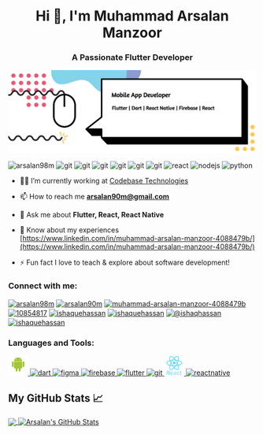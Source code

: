 <!--
**arsalan98m/arsalan98m** is a ✨ _special_ ✨ repository because its `README.md` (this file) appears on your GitHub profile.

Here are some ideas to get you started:

- 🔭 I’m currently working on ...
- 🌱 I’m currently learning ...
- 👯 I’m looking to collaborate on ...
- 🤔 I’m looking for help with ...
- 💬 Ask me about ...
- 📫 How to reach me: ...
- 😄 Pronouns: ...
- ⚡ Fun fact: ...
-->

<h1 align="center">Hi 👋, I'm Muhammad Arsalan Manzoor</h1>
<h3 align="center">A Passionate Flutter Developer</h3> 

![image](https://github.com/arsalan98m/arsalan98m/blob/master/UpdatedBanner.png)

<p align="left">
<img src="https://komarev.com/ghpvc/?username=arsalan98m" alt="arsalan98m" />
  
  <img src="https://img.icons8.com/color/48/000000/javascript.png" alt="git" width="20" height="20"/>
  <img src="https://img.icons8.com/color/48/000000/docker.png" alt="git" width="20" height="20"/>
  <img src="https://img.icons8.com/color/48/000000/kubernetes.png" alt="git" width="20" height="20"/>
  <img src="https://img.icons8.com/color/48/000000/linux.png" alt="git" width="20" height="20"/> 
  <img src="https://img.icons8.com/color/48/000000/bootstrap.png" alt="git" width="20" height="20"/>
  <img src="https://img.icons8.com/color/48/000000/git.png" alt="git" width="20" height="20"/> 
  <img src="https://img.icons8.com/color/48/000000/react-native.png" alt="react" width="20" height="20"/> 
  <img src="https://img.icons8.com/color/48/000000/nodejs.png" alt="nodejs" width="20" height="20"/> 
  <img src="https://img.icons8.com/color/48/000000/python.png" alt="python" width="20" height="20"/></p>

- 👨‍💻 I’m currently working at [Codebase Technologies](https://www.codebtech.com)

- 📫 How to reach me **arsalan90m@gmail.com**

- 💬 Ask me about **Flutter, React, React Native**
 
- 📄 Know about my experiences [https://www.linkedin.com/in/muhammad-arsalan-manzoor-4088479b/](https://www.linkedin.com/in/muhammad-arsalan-manzoor-4088479b/)
- ⚡ Fun fact I love to teach & explore about software development!

<h3 align="left">Connect with me:</h3>
<p align="left">
<a href="https://dev.to/arsalan98m" target="blank"><img align="center" src="https://raw.githubusercontent.com/rahuldkjain/github-profile-readme-generator/master/src/images/icons/Social/devto.svg" alt="arsalan98m" height="30" width="40" /></a>
<a href="https://twitter.com/arsalan90m" target="blank"><img align="center" src="https://raw.githubusercontent.com/rahuldkjain/github-profile-readme-generator/master/src/images/icons/Social/twitter.svg" alt="arsalan90m" height="30" width="40" /></a>
<a href="https://linkedin.com/in/muhammad-arsalan-manzoor-4088479b/" target="blank"><img align="center" src="https://raw.githubusercontent.com/rahuldkjain/github-profile-readme-generator/master/src/images/icons/Social/linked-in-alt.svg" alt="muhammad-arsalan-manzoor-4088479b" height="30" width="40" /></a>
<a href="https://stackoverflow.com/users/10854817/muhammad-arsalan" target="blank"><img align="center" src="https://raw.githubusercontent.com/rahuldkjain/github-profile-readme-generator/master/src/images/icons/Social/stack-overflow.svg" alt="10854817" height="30" width="40" /></a>
<a href="https://fb.com/profile.php?id=100006634666984" target="blank"><img align="center" src="https://raw.githubusercontent.com/rahuldkjain/github-profile-readme-generator/master/src/images/icons/Social/facebook.svg" alt="ishaquehassan" height="30" width="40" /></a>
<a href="https://instagram.com/ishaquehassan" target="blank"><img align="center" src="https://raw.githubusercontent.com/rahuldkjain/github-profile-readme-generator/master/src/images/icons/Social/instagram.svg" alt="ishaquehassan" height="30" width="40" /></a>
<a href="https://medium.com/@ishaqhassan" target="blank"><img align="center" src="https://raw.githubusercontent.com/rahuldkjain/github-profile-readme-generator/master/src/images/icons/Social/medium.svg" alt="@ishaqhassan" height="30" width="40" /></a>
<a href="https://www.youtube.com/c/ishaquehassan" target="blank"><img align="center" src="https://raw.githubusercontent.com/rahuldkjain/github-profile-readme-generator/master/src/images/icons/Social/youtube.svg" alt="ishaquehassan" height="30" width="40" /></a>
</p>
<h3 align="left">Languages and Tools:</h3>
<p align="left"> <a href="https://developer.android.com" target="_blank" rel="noreferrer"> <img src="https://raw.githubusercontent.com/devicons/devicon/master/icons/android/android-original-wordmark.svg" alt="android" width="40" height="40"/> </a>  <a href="https://dart.dev" target="_blank" rel="noreferrer"> <img src="https://www.vectorlogo.zone/logos/dartlang/dartlang-icon.svg" alt="dart" width="40" height="40"/> </a> <a href="https://www.figma.com/" target="_blank" rel="noreferrer"> <img src="https://www.vectorlogo.zone/logos/figma/figma-icon.svg" alt="figma" width="40" height="40"/> </a> <a href="https://firebase.google.com/" target="_blank" rel="noreferrer"> <img src="https://www.vectorlogo.zone/logos/firebase/firebase-icon.svg" alt="firebase" width="40" height="40"/> </a> <a href="https://flutter.dev" target="_blank" rel="noreferrer"> <img src="https://www.vectorlogo.zone/logos/flutterio/flutterio-icon.svg" alt="flutter" width="40" height="40"/> </a> <a href="https://git-scm.com/" target="_blank" rel="noreferrer"> <img src="https://www.vectorlogo.zone/logos/git-scm/git-scm-icon.svg" alt="git" width="40" height="40"/> </a>   <a href="https://reactjs.org/" target="_blank" rel="noreferrer"> <img src="https://raw.githubusercontent.com/devicons/devicon/master/icons/react/react-original-wordmark.svg" alt="react" width="40" height="40"/> </a> <a href="https://reactnative.dev/" target="_blank" rel="noreferrer"> <img src="https://reactnative.dev/img/header_logo.svg" alt="reactnative" width="40" height="40"/> </a>  </p>




## My GitHub Stats &#x1f4c8;

<a href="https://github.com/arsalan98m/arsalan98m">
  <img align="center" src="https://github-readme-stats.vercel.app/api/top-langs/?username=arsalan98m&hide=java,html&title_color=ffffff&text_color=c9cacc&icon_color=2bbc8a&bg_color=1d1f21" />
</a>
<a href="https://github.com/arsalan98m/arsalan98m">
  <img align="center" src="https://github-readme-stats.vercel.app/api?username=arsalan98m&show_icons=true&line_height=27&count_private=true&title_color=ffffff&text_color=c9cacc&icon_color=2bbc8a&bg_color=1d1f21" alt="Arsalan's GitHub Stats" />
</a>
 

 
